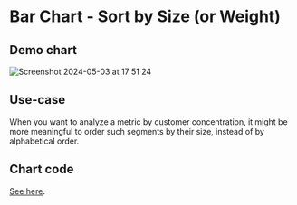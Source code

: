 # Bar Chart - Sort by Size (or Weight)

## Demo chart

![Screenshot 2024-05-03 at 17 51 24](https://github.com/holistics/custom-chart-library/assets/106363759/4cffe3b2-b5f4-4c49-aa37-446d4343f545)

## Use-case

When you want to analyze a metric by customer concentration, it might be more meaningful to order such segments by their size, instead of by alphabetical order.

## Chart code

[See here]().
